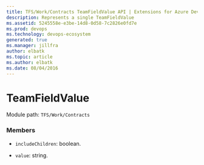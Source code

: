 ```yaml
---
title: TFS/Work/Contracts TeamFieldValue API | Extensions for Azure DevOps Services
description: Represents a single TeamFieldValue
ms.assetid: 5245558e-e3be-14d8-0d58-7c2826e0fd7e
ms.prod: devops
ms.technology: devops-ecosystem
generated: true
ms.manager: jillfra
author: elbatk
ms.topic: article
ms.author: elbatk
ms.date: 08/04/2016
---
```


# TeamFieldValue

Module path: `TFS/Work/Contracts`


### Members

* `includeChildren`: boolean. 

* `value`: string. 

